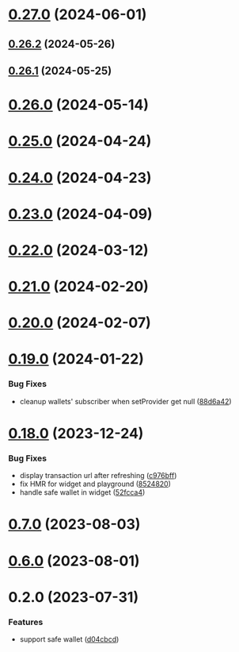 # [0.27.0](https://github.com/rango-exchange/rango-client/compare/provider-safe@0.26.2...provider-safe@0.27.0) (2024-06-01)



## [0.26.2](https://github.com/rango-exchange/rango-client/compare/provider-safe@0.26.1...provider-safe@0.26.2) (2024-05-26)



## [0.26.1](https://github.com/rango-exchange/rango-client/compare/provider-safe@0.26.0...provider-safe@0.26.1) (2024-05-25)



# [0.26.0](https://github.com/rango-exchange/rango-client/compare/provider-safe@0.25.0...provider-safe@0.26.0) (2024-05-14)



# [0.25.0](https://github.com/rango-exchange/rango-client/compare/provider-safe@0.24.0...provider-safe@0.25.0) (2024-04-24)



# [0.24.0](https://github.com/rango-exchange/rango-client/compare/provider-safe@0.23.0...provider-safe@0.24.0) (2024-04-23)



# [0.23.0](https://github.com/rango-exchange/rango-client/compare/provider-safe@0.22.0...provider-safe@0.23.0) (2024-04-09)



# [0.22.0](https://github.com/rango-exchange/rango-client/compare/provider-safe@0.21.0...provider-safe@0.22.0) (2024-03-12)



# [0.21.0](https://github.com/rango-exchange/rango-client/compare/provider-safe@0.20.0...provider-safe@0.21.0) (2024-02-20)



# [0.20.0](https://github.com/rango-exchange/rango-client/compare/provider-safe@0.19.0...provider-safe@0.20.0) (2024-02-07)



# [0.19.0](https://github.com/rango-exchange/rango-client/compare/provider-safe@0.18.0...provider-safe@0.19.0) (2024-01-22)


### Bug Fixes

* cleanup wallets' subscriber when setProvider get null ([88d6a42](https://github.com/rango-exchange/rango-client/commit/88d6a423c49b34b3d9ff567e22df36c3b009bb76))



# [0.18.0](https://github.com/rango-exchange/rango-client/compare/provider-safe@0.16.0...provider-safe@0.18.0) (2023-12-24)


### Bug Fixes

* display transaction url after refreshing ([c976bff](https://github.com/rango-exchange/rango-client/commit/c976bffd3827ee20de5dd0f21be6d430432fff28))
* fix HMR for widget and playground ([8524820](https://github.com/rango-exchange/rango-client/commit/8524820f10cf0b8921f3db0c4f620ff98daa4103))
* handle safe wallet in widget ([52fcca4](https://github.com/rango-exchange/rango-client/commit/52fcca49315f7e2edb4655ae7b9cd0792c2800d7))



# [0.7.0](https://github.com/rango-exchange/rango-client/compare/provider-safe@0.6.0...provider-safe@0.7.0) (2023-08-03)



# [0.6.0](https://github.com/rango-exchange/rango-client/compare/provider-safe@0.5.0...provider-safe@0.6.0) (2023-08-01)



# 0.2.0 (2023-07-31)


### Features

* support safe wallet ([d04cbcd](https://github.com/rango-exchange/rango-client/commit/d04cbcd2a612755563512d9dff6f2312088d8b4d))



